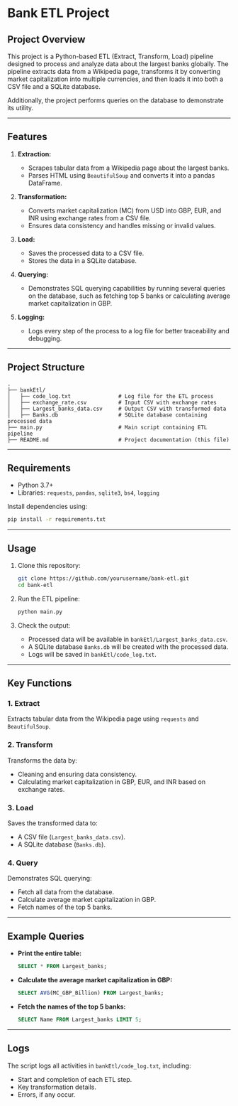 
# Bank ETL Project

## Project Overview

This project is a Python-based ETL (Extract, Transform, Load) pipeline designed to process and analyze data about the largest banks globally. The pipeline extracts data from a Wikipedia page, transforms it by converting market capitalization into multiple currencies, and then loads it into both a CSV file and a SQLite database. 

Additionally, the project performs queries on the database to demonstrate its utility.

---

## Features

1. **Extraction:**
   - Scrapes tabular data from a Wikipedia page about the largest banks.
   - Parses HTML using `BeautifulSoup` and converts it into a pandas DataFrame.

2. **Transformation:**
   - Converts market capitalization (MC) from USD into GBP, EUR, and INR using exchange rates from a CSV file.
   - Ensures data consistency and handles missing or invalid values.

3. **Load:**
   - Saves the processed data to a CSV file.
   - Stores the data in a SQLite database.

4. **Querying:**
   - Demonstrates SQL querying capabilities by running several queries on the database, such as fetching top 5 banks or calculating average market capitalization in GBP.

5. **Logging:**
   - Logs every step of the process to a log file for better traceability and debugging.

---

## Project Structure

```
.
├── bankEtl/
│   ├── code_log.txt               # Log file for the ETL process
│   ├── exchange_rate.csv          # Input CSV with exchange rates
│   ├── Largest_banks_data.csv     # Output CSV with transformed data
│   ├── Banks.db                   # SQLite database containing processed data
├── main.py                        # Main script containing ETL pipeline
├── README.md                      # Project documentation (this file)
```

---

## Requirements

- Python 3.7+
- Libraries: `requests`, `pandas`, `sqlite3`, `bs4`, `logging`

Install dependencies using:
```bash
pip install -r requirements.txt
```

---

## Usage

1. Clone this repository:
   ```bash
   git clone https://github.com/yourusername/bank-etl.git
   cd bank-etl
   ```

2. Run the ETL pipeline:
   ```bash
   python main.py
   ```

3. Check the output:
   - Processed data will be available in `bankEtl/Largest_banks_data.csv`.
   - A SQLite database `Banks.db` will be created with the processed data.
   - Logs will be saved in `bankEtl/code_log.txt`.

---

## Key Functions

### 1. **Extract**
Extracts tabular data from the Wikipedia page using `requests` and `BeautifulSoup`.

### 2. **Transform**
Transforms the data by:
- Cleaning and ensuring data consistency.
- Calculating market capitalization in GBP, EUR, and INR based on exchange rates.

### 3. **Load**
Saves the transformed data to:
- A CSV file (`Largest_banks_data.csv`).
- A SQLite database (`Banks.db`).

### 4. **Query**
Demonstrates SQL querying:
- Fetch all data from the database.
- Calculate average market capitalization in GBP.
- Fetch names of the top 5 banks.

---

## Example Queries

- **Print the entire table:**
  ```sql
  SELECT * FROM Largest_banks;
  ```

- **Calculate the average market capitalization in GBP:**
  ```sql
  SELECT AVG(MC_GBP_Billion) FROM Largest_banks;
  ```

- **Fetch the names of the top 5 banks:**
  ```sql
  SELECT Name FROM Largest_banks LIMIT 5;
  ```

---

## Logs

The script logs all activities in `bankEtl/code_log.txt`, including:
- Start and completion of each ETL step.
- Key transformation details.
- Errors, if any occur.

